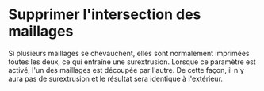 Supprimer l'intersection des maillages
====
Si plusieurs maillages se chevauchent, elles sont normalement imprimées toutes les deux, ce qui entraîne une surextrusion. Lorsque ce paramètre est activé, l'un des maillages est découpée par l'autre. De cette façon, il n'y aura pas de surextrusion et le résultat sera identique à l'extérieur.
